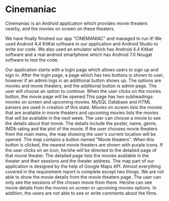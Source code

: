 # Cinemaniac
Cinemaniac is an Android application which provides movie theaters nearby, and the movies on screen on these theaters.

We have finally finished our app "CINEMANIAC" and managed to run it! We used Android 4.4 KitKat software in our application and Android Studio to write our code. We also used an emulator which has Android 4.4 Kitkat software and a real android smartphone which has Android 7.0 Nougat software to test the code. 

Our application starts with a login page which allows users to sign up and sign in. 
After the login page, a page which has two buttons is shown to user, however if an admin logs in an additional button shows up. The options are movies and movie theaters, and the additional button is admin page. The user will choose an option to continue.
 When the user clicks on the movies button, the movie page will be opened.This page has two subheadings: movies on screen and upcoming movies. MySQL Database and HTML parsers are used in creation of this state.
 Movies on screen lists the movies that are available in movie theaters and upcoming movies lists the movies that will be available in the next week. The user can choose a movie to see the details about that movie. The details include the poster, name, genre, IMDb rating and the plot of the movie.
If the user chooses movie theaters from the main menu, the map showing the user's current location will be opened. The map contains a button named "Movie theaters". When this button is clicked, the nearest movie theaters are shown with purple icons. If the user clicks on an icon, he/she will be directed to the detailed page of that movie theater. The detailed page lists the movies available in the theater and their sessions and the theater address. The map part of our application is designed by the help of Google Maps API. 
Almost everything covered in the requirement report is complete except two things. We are not able to show the movie details from the movie theaters page. The user can only see the sessions of the chosen movie from there. He/she can see movie details from the movies on screen or upcoming movies options. In addition, the users are not able to see or write comments about the films.
